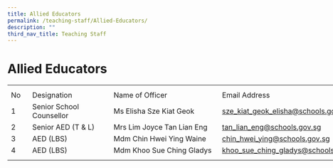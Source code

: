 ```yaml
---
title: Allied Educators
permalink: /teaching-staff/Allied-Educators/
description: ""
third_nav_title: Teaching Staff
---
```

Allied Educators
================
<table border="0" cellpadding="0" cellspacing="0" width="832" style="border-collapse:
 collapse;width:624pt"><colgroup><col width="35" style="mso-width-source:userset;mso-width-alt:1280;width:26pt"> <col width="189" style="mso-width-source:userset;mso-width-alt:6912;width:142pt"> <col width="277" style="mso-width-source:userset;mso-width-alt:10130;width:208pt"> <col width="324" style="mso-width-source:userset;mso-width-alt:11849;width:243pt"> <col width="7" style="mso-width-source:userset;mso-width-alt:256;width:5pt"></colgroup><tbody><tr height="10" style="mso-height-source:userset;height:7.5pt"><td height="10" class="xl68" width="35" style="height:7.5pt;width:26pt"><a name="RANGE!D4:H10"></a></td><td class="xl67" width="189" style="width:142pt"></td><td class="xl67" width="277" style="width:208pt"></td><td class="xl69" width="324" style="width:243pt"></td><td class="xl67" width="7" style="width:5pt"></td></tr><tr height="21" style="height:15.75pt"><td height="21" class="xl70" style="height:15.75pt">No</td><td class="xl71" style="border-left:none">Designation</td><td class="xl73" style="border-left:none">Name of Officer</td><td class="xl72">Email Address</td><td class="xl67"></td></tr><tr height="21" style="height:15.75pt"><td height="21" class="xl68" style="height:15.75pt">1</td><td class="xl74" width="189" style="width:142pt">Senior School Counsellor</td><td class="xl75" width="277" style="width:208pt">Ms Elisha Sze Kiat Geok</td><td class="xl66" style="border-top:none"><a href="mailto:sze_kiat_geok_elisha@schools.gov.sg">sze_kiat_geok_elisha@schools.gov.sg</a></td><td class="xl67"></td></tr><tr height="21" style="height:15.75pt"><td height="21" class="xl68" style="height:15.75pt">2</td><td class="xl71">Senior AED (T &amp; L)</td><td class="xl73" style="border-left:none">Mrs Lim Joyce Tan Lian Eng<span style="mso-spacerun:yes">&nbsp;</span></td><td class="xl66" style="border-top:none"><a href="mailto:tan_lian_eng@schools.gov.sg">tan_lian_eng@schools.gov.sg</a></td><td class="xl67"></td></tr><tr height="21" style="height:15.75pt"><td height="21" class="xl68" style="height:15.75pt">3</td><td class="xl71" style="border-top:none">AED (LBS)</td><td class="xl73" style="border-top:none;border-left:none">Mdm Chin Hwei Ying Waine<span style="mso-spacerun:yes">&nbsp;</span></td><td class="xl66" style="border-top:none"><a href="mailto:chin_hwei_ying@schools.gov.sg">chin_hwei_ying@schools.gov.sg</a></td><td class="xl67"></td></tr><tr height="21" style="height:15.75pt"><td height="21" class="xl68" style="height:15.75pt">4</td><td class="xl71" style="border-top:none">AED (LBS)</td><td class="xl73" style="border-top:none;border-left:none">Mdm Khoo Sue Ching Gladys<span style="mso-spacerun:yes">&nbsp;</span></td><td class="xl66" style="border-top:none"><a href="mailto:khoo_sue_ching_gladys@schools.gov.sg">khoo_sue_ching_gladys@schools.gov.sg</a></td><td class="xl67"></td></tr><tr height="9" style="mso-height-source:userset;height:6.75pt"><td height="9" class="xl68" style="height:6.75pt"></td><td class="xl67"></td><td class="xl67"></td><td class="xl69"></td><td class="xl67"></td></tr></tbody></table>